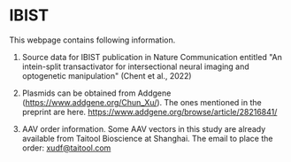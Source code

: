 # IBIST
This webpage contains following information.
1) Source data for IBIST publication in Nature Communication entitled "An intein-split transactivator for intersectional neural imaging and optogenetic manipulation"  (Chent et al., 2022)


2) Plasmids can be obtained from Addgene (https://www.addgene.org/Chun_Xu/).
The ones mentioned in the preprint are here. https://www.addgene.org/browse/article/28216841/

3) AAV order information.
Some AAV vectors in this study are already available from Taitool Bioscience at Shanghai.
The email to place the order: xudf@taitool.com
